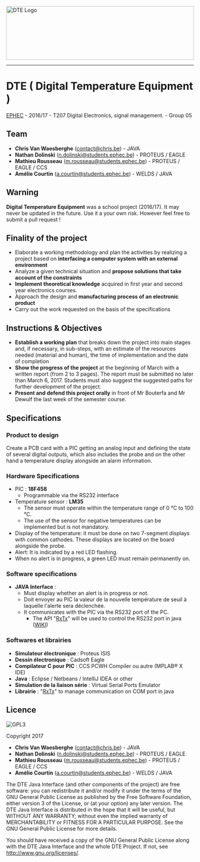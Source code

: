 <img src="https://docs.chrisv.be/DTE/DTE.svg" alt="DTE Logo" width="100%" height="144">

___
# DTE ( Digital Temperature Equipment )
[EPHEC](http://www.ephec.be/cours-du-jours/nos-formations/informatique-3) - 2016/17 - T207 Digital Electronics, signal management. - Group 05

## Team
- **Chris Van Waesberghe** ([contact@chris.be](mailto:contact@chrisv.be)) - JAVA
- **Nathan Dolinski** ([n.dolinski@students.ephec.be](n.dolinski@students.ephec.be)) - PROTEUS / EAGLE
- **Mathieu Rousseau** ([m.rousseau@students.ephec.be](m.rousseau@students.ephec.be)) - PROTEUS / EAGLE / CCS
- **Amélie Courtin** ([a.courtin@students.ephec.be](a.courtin@students.ephec.be)) - WELDS / JAVA

## Warning
**Digital Temperature Equipment** was a school project (2016/17). It may never be updated in the future. Use it a your own risk. However feel free to submit a pull request !

## Finality of the project
* Elaborate a working methodology and plan the activities by realizing a project based on **interfacing a computer system with an external environment**
* Analyze a given technical situation and **propose solutions that take account of the constraints**
* **Implement theoretical knowledge** acquired in first year and second year electronics courses.
* Approach the design and **manufacturing process of an electronic product**
* Carry out the work requested on the basis of the specifications

## Instructions & Objectives
* **Establish a working plan** that breaks down the project into main stages and, if necessary, in sub-steps, with an estimate of the resources needed (material and human), the time of implementation and the date of completion
* **Show the progress of the project** at the beginning of March with a written report (from 2 to 3 pages). The report must be submitted no later than March 6, 2017. Students must also suggest the suggested paths for further development of the project.
* **Present and defend this project orally** in front of Mr Bouterfa and Mr Dewulf the last week of the semester course.

## Specifications
### Product to design
Create a PCB card with a PIC getting an analog input and defining the state of several digital outputs, which also includes the probe and on the other hand a temperature display alongside an alarm information.

### Hardware Specifications
* PIC : **18F458**
  * Programmable via the RS232 interface
* Temperature sensor : **LM35**
  * The sensor must operate within the temperature range of 0 °C to 100 °C.
  * The use of the sensor for negative temperatures can be implemented but is not mandatory.
* Display of the temperature: it must be done on two 7-segment displays with common cathodes. These displays are located on the board alongside the probe.
* Alert: It is indicated by a red LED flashing.
* When no alert is in progress, a green LED must remain permanently on.

### Software specifications
* **JAVA Interface** :
  * Must display whether an alert is in progress or not.
  * Doit envoyer au PIC la valeur de la nouvelle température de seuil à laquelle l'alerte sera déclenchée.
  * It communicates with the PIC via the RS232 port of the PC.
    * The API "[RxTx](http://users.frii.com/jarvi/rxtx/)" will be used to control the RS232 port in java ([WIKI](http://rxtx.qbang.org/wiki/index.php/Main_Page))

### Softwares et librairies
  * **Simulateur électronique** : Proteus ISIS
  * **Dessin électronique** : Cadsoft Eagle
  * **Compilateur C pour PIC** : CCS PCWH Compiler ou autre (MPLAB® X IDE)
  * **Java** : Eclipse / Netbeans / IntelliJ IDEA or other
  * **Simulation de la liaison série** : Virtual Serial Ports Emulator
  * **Librairie** : "[RxTx](http://users.frii.com/jarvi/rxtx/)" to manage communication on COM port in java

## Licence
![GPL3](https://camo.githubusercontent.com/3eb103d4afbd5bb2bbdf3d03e0e23e05ef44190f/687474703a2f2f7777772e676e752e6f72672f67726170686963732f67706c76332d3132377835312e706e67)

Copyright 2017
- **Chris Van Waesberghe** ([contact@chris.be](mailto:contact@chrisv.be)) - JAVA
- **Nathan Dolinski** ([n.dolinski@students.ephec.be](n.dolinski@students.ephec.be)) - PROTEUS / EAGLE
- **Mathieu Rousseau** ([m.rousseau@students.ephec.be](m.rousseau@students.ephec.be)) - PROTEUS / EAGLE / CCS
- **Amélie Courtin** ([a.courtin@students.ephec.be](a.courtin@students.ephec.be)) - WELDS / JAVA

The DTE Java Interface (and other components of the project) are free software: you can redistribute it and/or modify it under the terms of the GNU General Public License as published by the Free Software Foundation, either version 3 of the License, or (at your option) any later version. The DTE Java Interface is distributed in the hope that it will be useful, but WITHOUT ANY WARRANTY; without even the implied warranty of MERCHANTABILITY or FITNESS FOR A PARTICULAR PURPOSE.  See the GNU General Public License for more details.

You should have received a copy of the GNU General Public License along with the DTE Java Interface and the whole DTE Project.  If not, see <http://www.gnu.org/licenses/>.
